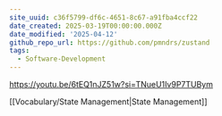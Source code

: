 ```yaml
---
site_uuid: c36f5799-df6c-4651-8c67-a91fba4ccf22
date_created: 2025-03-19T00:00:00.000Z
date_modified: '2025-04-12'
github_repo_url: https://github.com/pmndrs/zustand
tags:
  - Software-Development
---
```
















https://youtu.be/6tEQ1nJZ51w?si=TNueU1Iv9P7TUBym

[[Vocabulary/State Management|State Management]]
